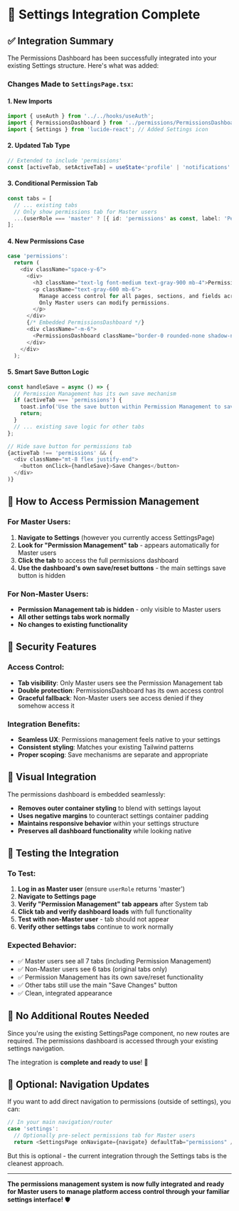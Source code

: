 # 🔧 Settings Integration Complete

## ✅ Integration Summary

The Permissions Dashboard has been successfully integrated into your existing Settings structure. Here's what was added:

### Changes Made to `SettingsPage.tsx`:

#### 1. **New Imports**
```typescript
import { useAuth } from '../../hooks/useAuth';
import { PermissionsDashboard } from '../permissions/PermissionsDashboard';
import { Settings } from 'lucide-react'; // Added Settings icon
```

#### 2. **Updated Tab Type**
```typescript
// Extended to include 'permissions'
const [activeTab, setActiveTab] = useState<'profile' | 'notifications' | 'security' | 'integrations' | 'appearance' | 'system' | 'permissions'>('profile');
```

#### 3. **Conditional Permission Tab**
```typescript
const tabs = [
  // ... existing tabs
  // Only show permissions tab for Master users
  ...(userRole === 'master' ? [{ id: 'permissions' as const, label: 'Permission Management', icon: Settings }] : []),
];
```

#### 4. **New Permissions Case**
```typescript
case 'permissions':
  return (
    <div className="space-y-6">
      <div>
        <h3 className="text-lg font-medium text-gray-900 mb-4">Permission Management</h3>
        <p className="text-gray-600 mb-6">
          Manage access control for all pages, sections, and fields across the platform. 
          Only Master users can modify permissions.
        </p>
      </div>
      {/* Embedded PermissionsDashboard */}
      <div className="-m-6">
        <PermissionsDashboard className="border-0 rounded-none shadow-none bg-transparent" />
      </div>
    </div>
  );
```

#### 5. **Smart Save Button Logic**
```typescript
const handleSave = async () => {
  // Permission Management has its own save mechanism
  if (activeTab === 'permissions') {
    toast.info('Use the save button within Permission Management to save permission changes.');
    return;
  }
  // ... existing save logic for other tabs
};

// Hide save button for permissions tab
{activeTab !== 'permissions' && (
  <div className="mt-8 flex justify-end">
    <button onClick={handleSave}>Save Changes</button>
  </div>
)}
```

## 🎯 How to Access Permission Management

### For Master Users:
1. **Navigate to Settings** (however you currently access SettingsPage)
2. **Look for "Permission Management" tab** - appears automatically for Master users
3. **Click the tab** to access the full permissions dashboard
4. **Use the dashboard's own save/reset buttons** - the main settings save button is hidden

### For Non-Master Users:
- **Permission Management tab is hidden** - only visible to Master users
- **All other settings tabs work normally**
- **No changes to existing functionality**

## 🔐 Security Features

### Access Control:
- **Tab visibility**: Only Master users see the Permission Management tab
- **Double protection**: PermissionsDashboard has its own access control
- **Graceful fallback**: Non-Master users see access denied if they somehow access it

### Integration Benefits:
- **Seamless UX**: Permissions management feels native to your settings
- **Consistent styling**: Matches your existing Tailwind patterns
- **Proper scoping**: Save mechanisms are separate and appropriate

## 🎨 Visual Integration

The permissions dashboard is embedded seamlessly:
- **Removes outer container styling** to blend with settings layout
- **Uses negative margins** to counteract settings container padding
- **Maintains responsive behavior** within your settings structure
- **Preserves all dashboard functionality** while looking native

## 🚀 Testing the Integration

### To Test:
1. **Log in as Master user** (ensure `userRole` returns 'master')
2. **Navigate to Settings page** 
3. **Verify "Permission Management" tab appears** after System tab
4. **Click tab and verify dashboard loads** with full functionality
5. **Test with non-Master user** - tab should not appear
6. **Verify other settings tabs** continue to work normally

### Expected Behavior:
- ✅ Master users see all 7 tabs (including Permission Management)
- ✅ Non-Master users see 6 tabs (original tabs only)
- ✅ Permission Management has its own save/reset functionality
- ✅ Other tabs still use the main "Save Changes" button
- ✅ Clean, integrated appearance

## 📱 No Additional Routes Needed

Since you're using the existing SettingsPage component, no new routes are required. The permissions dashboard is accessed through your existing settings navigation.

The integration is **complete and ready to use**! 🎉

## 🔧 Optional: Navigation Updates

If you want to add direct navigation to permissions (outside of settings), you can:

```typescript
// In your main navigation/router
case 'settings':
  // Optionally pre-select permissions tab for Master users
  return <SettingsPage onNavigate={navigate} defaultTab="permissions" />;
```

But this is optional - the current integration through the Settings tabs is the cleanest approach.

---

**The permissions management system is now fully integrated and ready for Master users to manage platform access control through your familiar settings interface!** 🛡️